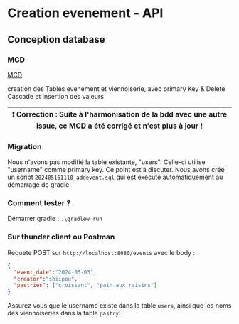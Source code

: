 # Creation evenement - API

## Conception database

### MCD

[MCD](MCD_creation_evenement.PNG)

creation des Tables evenement et viennoiserie, avec primary Key & Delete Cascade 
et insertion des valeurs 


|:exclamation: Correction : Suite à l'harmonisation de la bdd avec une autre issue, ce MCD a été corrigé et n'est plus à jour !|
|---|

### Migration

Nous n'avons pas modifié la table existante, "users". Celle-ci utilise "username" comme primary key. Ce point est à discuter.
Nous avons créé un script `202405161110-addevent.sql` qui est exécuté automatiquement au démarrage de gradle.

### Comment tester ?

Démarrer gradle : `.\gradlew run`

### Sur thunder client ou Postman

Requete POST sur `http://localhost:8080/events`
avec le body : 
```json
{
  "event_date":"2024-05-03", 
  "creator":"shiipou", 
  "pastries": ["croissant", "pain aux raisins"]
}
```
Assurez vous que le username existe dans la table `users`, ainsi que les noms des viennoiseries dans la table `pastry`!
